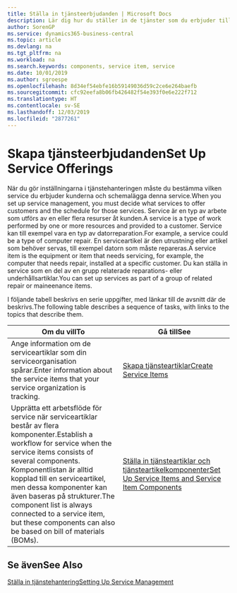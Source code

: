 ```yaml
---
title: Ställa in tjänsteerbjudanden | Microsoft Docs
description: Lär dig hur du ställer in de tjänster som du erbjuder till dina kunder.
author: SorenGP
ms.service: dynamics365-business-central
ms.topic: article
ms.devlang: na
ms.tgt_pltfrm: na
ms.workload: na
ms.search.keywords: components, service item, service
ms.date: 10/01/2019
ms.author: sgroespe
ms.openlocfilehash: 8d34ef54ebfe16b59149036d59c2ce6e264baefb
ms.sourcegitcommit: cfc92eefa8b06fb426482f54e393f0e6e222f712
ms.translationtype: HT
ms.contentlocale: sv-SE
ms.lasthandoff: 12/03/2019
ms.locfileid: "2877261"
---
```

# <a name="set-up-service-offerings"></a><span data-ttu-id="a7f5c-103">Skapa tjänsteerbjudanden</span><span class="sxs-lookup"><span data-stu-id="a7f5c-103">Set Up Service Offerings</span></span>
<span data-ttu-id="a7f5c-104">När du gör inställningarna i tjänstehanteringen måste du bestämma vilken service du erbjuder kunderna och schemalägga denna service.</span><span class="sxs-lookup"><span data-stu-id="a7f5c-104">When you set up service management, you must decide what services to offer customers and the schedule for those services.</span></span> <span data-ttu-id="a7f5c-105">Service är en typ av arbete som utförs av en eller flera resurser åt kunden.</span><span class="sxs-lookup"><span data-stu-id="a7f5c-105">A service is a type of work performed by one or more resources and provided to a customer.</span></span> <span data-ttu-id="a7f5c-106">Service kan till exempel vara en typ av datorreparation.</span><span class="sxs-lookup"><span data-stu-id="a7f5c-106">For example, a service could be a type of computer repair.</span></span> <span data-ttu-id="a7f5c-107">En serviceartikel är den utrustning eller artikel som behöver servas, till exempel datorn som måste repareras.</span><span class="sxs-lookup"><span data-stu-id="a7f5c-107">A service item is the equipment or item that needs servicing, for example, the computer that needs repair, installed at a specific customer.</span></span> <span data-ttu-id="a7f5c-108">Du kan ställa in service som en del av en grupp relaterade reparations- eller underhållsartiklar.</span><span class="sxs-lookup"><span data-stu-id="a7f5c-108">You can set up services as part of a group of related repair or maineenance items.</span></span>  
  
<span data-ttu-id="a7f5c-109">I följande tabell beskrivs en serie uppgifter, med länkar till de avsnitt där de beskrivs.</span><span class="sxs-lookup"><span data-stu-id="a7f5c-109">The following table describes a sequence of tasks, with links to the topics that describe them.</span></span>  
  
|<span data-ttu-id="a7f5c-110">**Om du vill**</span><span class="sxs-lookup"><span data-stu-id="a7f5c-110">**To**</span></span>|<span data-ttu-id="a7f5c-111">**Gå till**</span><span class="sxs-lookup"><span data-stu-id="a7f5c-111">**See**</span></span>|  
|------------|-------------|  
|<span data-ttu-id="a7f5c-112">Ange information om de serviceartiklar som din serviceorganisation spårar.</span><span class="sxs-lookup"><span data-stu-id="a7f5c-112">Enter information about the service items that your service organization is tracking.</span></span>|[<span data-ttu-id="a7f5c-113">Skapa tjänsteartiklar</span><span class="sxs-lookup"><span data-stu-id="a7f5c-113">Create Service Items</span></span>](service-how-to-create-service-items.md)|  
|<span data-ttu-id="a7f5c-114">Upprätta ett arbetsflöde för service när serviceartiklar består av flera komponenter.</span><span class="sxs-lookup"><span data-stu-id="a7f5c-114">Establish a workflow for service when the service items consists of several components.</span></span> <span data-ttu-id="a7f5c-115">Komponentlistan är alltid kopplad till en serviceartikel, men dessa komponenter kan även baseras på strukturer.</span><span class="sxs-lookup"><span data-stu-id="a7f5c-115">The component list is always connected to a service item, but these components can also be based on bill of materials (BOMs).</span></span>|[<span data-ttu-id="a7f5c-116">Ställa in tjänsteartiklar och tjänsteartikelkomponenter</span><span class="sxs-lookup"><span data-stu-id="a7f5c-116">Set Up Service Items and Service Item Components</span></span>](service-how-setup-service-items.md)|  
  
## <a name="see-also"></a><span data-ttu-id="a7f5c-117">Se även</span><span class="sxs-lookup"><span data-stu-id="a7f5c-117">See Also</span></span>  
[<span data-ttu-id="a7f5c-118">Ställa in tjänstehantering</span><span class="sxs-lookup"><span data-stu-id="a7f5c-118">Setting Up Service Management</span></span>](service-setup-service.md)   